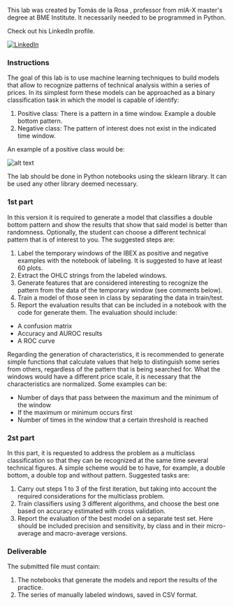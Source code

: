 This lab was created  by Tomás de la Rosa , professor from mIA-X master's degree at BME Institute. It necessarily needed to be programmed in Python.

Check out his LinkedIn profile.

<a href="https://www.linkedin.com/in/tom%C3%A1s-de-la-rosa-3b593827/" target="_blank"><img alt="LinkedIn" src="https://img.shields.io/badge/linkedin-%230077B5.svg?&style=for-the-badge&logo=linkedin&logoColor=white" /></a> 

### Instructions

The goal of this lab is to use machine learning techniques to build models that allow to recognize patterns of technical analysis within a series of prices. In its simplest form these models can be approached as a binary classification task in which the model is capable of identify:

1. Positive class: There is a pattern in a time window. Example a double bottom pattern.
2. Negative class: The pattern of interest does not exist in the indicated time window.

An example of a positive class would be:

![alt text](https://a.c-dn.net/c/content/dam/publicsites/igcom/uk/images/ContentImage/Double%20bottom.png)


The lab should be done in Python notebooks using the sklearn library. It can be used any other library deemed necessary.

### 1st part

In this version it is required to generate a model that classifies a double bottom pattern and show the results that show that said model is better than randomness. Optionally, the student can choose a different technical pattern that is of interest to you. The suggested steps are:

1. Label the temporary windows of the IBEX as positive and negative examples with the notebook of labeling. It is suggested to have at least 60 plots.
2. Extract the OHLC strings from the labeled windows.
3. Generate features that are considered interesting to recognize the pattern from the data of the temporary window (see comments below).
4. Train a model of those seen in class by separating the data in train/test.
5. Report the evaluation results that can be included in a notebook with the code for generate them. The evaluation should include:
  - A confusion matrix
  - Accuracy and AUROC results
  - A ROC curve

Regarding the generation of characteristics, it is recommended to generate simple functions that calculate values that help to distinguish some series from others, regardless of the pattern that is being searched for. What the windows would have a different price scale, it is necessary that the characteristics are normalized.
Some examples can be:

- Number of days that pass between the maximum and the minimum of the window
- If the maximum or minimum occurs first
- Number of times in the window that a certain threshold is reached

### 2st part

In this part, it is requested to address the problem as a multiclass classification so that they can be recognized at the same time several technical figures. A simple scheme would be to have, for example, a double bottom, a double top and without pattern. Suggested tasks are:

1. Carry out steps 1 to 3 of the first iteration, but taking into account the required considerations for the multiclass problem.
2. Train classifiers using 3 different algorithms, and choose the best one based on accuracy estimated with cross validation.
3. Report the evaluation of the best model on a separate test set. Here should be included precision and sensitivity, by class and in their micro-average and macro-average versions.

### Deliverable

The submitted file must contain:

1. The notebooks that generate the models and report the results of the practice.
2. The series of manually labeled windows, saved in CSV format.

